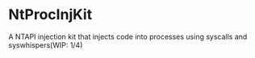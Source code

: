 # NtProcInjKit
A NTAPI injection kit that injects code into processes using syscalls and syswhispers(WIP: 1/4)
